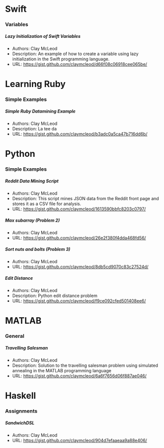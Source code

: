 # Swift
### Variables

##### Lazy Initialization of Swift Variables
* Authors: Clay McLeod
* Description: An example of how to create a variable using lazy initialization in the Swift programming language.
* URL: https://gist.github.com/claymcleod/d66f08c06918cee065be/

# Learning Ruby
### Simple Examples

##### Simple Ruby Datamining Example
* Authors: Clay McLeod
* Description: La tee da
* URL: https://gist.github.com/claymcleod/b3adc0a5ca47b716dd6b/

# Python
### Simple Examples

##### Reddit Data Mining Script
* Authors: Clay McLeod
* Description: This script mines JSON data from the Reddit front page and stores it as a CSV file for analysis.
* URL: https://gist.github.com/claymcleod/1613590bbfc8203c0797/

##### Max subarray (Problem 2)
* Authors: Clay McLeod
* URL: https://gist.github.com/claymcleod/26e2f380f4dda468fd56/

##### Sort nuts and bolts (Problem 3)
* Authors: Clay McLeod
* URL: https://gist.github.com/claymcleod/8db5cd9070c83c27524d/

##### Edit Distance
* Authors: Clay McLeod
* Description: Python edit distance problem
* URL: https://gist.github.com/claymcleod/f9ce092cfed501408ee6/

# MATLAB
### General

##### Travelling Salesman
* Authors: Clay McLeod
* Description: Solution to the travelling salesman problem using simulated annealing in the MATLAB programming language
* URL: https://gist.github.com/claymcleod/6a6f7656d06f887ae046/

# Haskell
### Assignments

##### SandwichDSL
* Authors: Clay McLeod
* URL: https://gist.github.com/claymcleod/904d7efaaeaa9a88e406/

